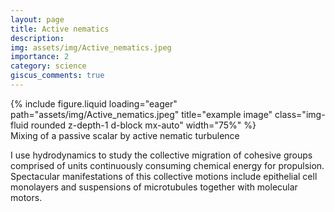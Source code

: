 ```yaml
---
layout: page
title: Active nematics
description: 
img: assets/img/Active_nematics.jpeg
importance: 2
category: science
giscus_comments: true
---
```


<div class="row">
  <div class="col-sm mt-3 mt-md-0">
    {% include figure.liquid 
        loading="eager" 
        path="assets/img/Active_nematics.jpeg" 
        title="example image"  
        class="img-fluid rounded z-depth-1 d-block mx-auto" 
        width="75%" %}
  </div>
</div>
<div class="caption">
    Mixing of a passive scalar by active nematic turbulence 
</div>

I use hydrodynamics to study the collective migration of cohesive groups comprised of units continuously consuming chemical energy for propulsion. Spectacular manifestations of this collective motions include epithelial cell monolayers and suspensions of microtubules together with molecular motors.
